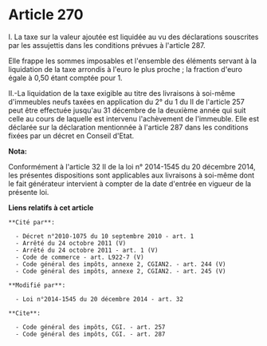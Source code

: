 # Article 270

I. La taxe sur la valeur ajoutée est liquidée au vu des déclarations souscrites par les assujettis dans les conditions
prévues à l'article 287. 

Elle frappe les sommes imposables et l'ensemble des éléments servant à la liquidation de la taxe arrondis à l'euro le plus
proche ; la fraction d'euro égale à 0,50 étant comptée pour 1. 

II.-La liquidation de la taxe exigible au titre des livraisons à soi-même d'immeubles neufs taxées en application du 2° du 1
du II de l'article 257 peut être effectuée jusqu'au 31 décembre de la deuxième année qui suit celle au cours de laquelle est
intervenu l'achèvement de l'immeuble. Elle est déclarée sur la déclaration mentionnée à l'article 287 dans les conditions
fixées par un décret en Conseil d'Etat.

**Nota:**

Conformément à l'article 32 II de la loi n° 2014-1545 du 20 décembre 2014, les présentes dispositions sont applicables aux
livraisons à soi-même dont le fait générateur intervient à compter de la date d'entrée en vigueur de la présente loi.

**Liens relatifs à cet article**

	**Cité par**:

	  - Décret n°2010-1075 du 10 septembre 2010 - art. 1
	  - Arrêté du 24 octobre 2011 (V)
	  - Arrêté du 24 octobre 2011 - art. 1 (V)
	  - Code de commerce - art. L922-7 (V)
	  - Code général des impôts, annexe 2, CGIAN2. - art. 244 (V)
	  - Code général des impôts, annexe 2, CGIAN2. - art. 245 (V)

	**Modifié par**:

	  - Loi n°2014-1545 du 20 décembre 2014 - art. 32

	**Cite**:

	  - Code général des impôts, CGI. - art. 257
	  - Code général des impôts, CGI. - art. 287
